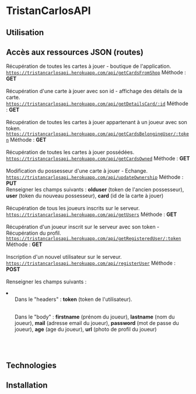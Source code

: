 # TristanCarlosAPI

## Utilisation


## Accès aux ressources JSON (routes)
Récupération de toutes les cartes à jouer - boutique de l'application. </br>
<code>https://tristancarlosapi.herokuapp.com/api/getCardsFromShop</code> Méthode : <b>GET</b></br></br>
Récupération d'une carte à jouer avec son id - affichage des détails de la carte.</br>
<code>https://tristancarlosapi.herokuapp.com/api/getDetailsCard/:id</code> Méthode : <b>GET</b></br></br>
Récupération de toutes les cartes à jouer appartenant à un joueur avec son token.</br>
<code>https://tristancarlosapi.herokuapp.com/api/getCardsBelongingUser/:token</code> Méthode : <b>GET</b></br></br>
Récupération de toutes les cartes à jouer possédées.</br>
<code>https://tristancarlosapi.herokuapp.com/api/getCardsOwned</code> Méthode : <b>GET</b></br></br>
Modification du possesseur d'une carte à jouer - Echange.</br>
<code>https://tristancarlosapi.herokuapp.com/api/updateOwnership</code> Méthode : <b>PUT</b></br>
Renseigner les champs suivants : <b>olduser</b> (token de l'ancien possesseur), <b>user</b> (token du nouveau possesseur), <b>card</b> (id de la carte à jouer)</br></br>
Récupération de tous les joueurs inscrits sur le serveur.</br>
<code>https://tristancarlosapi.herokuapp.com/api/getUsers</code> Méthode : <b>GET</b></br></br>
Récupération d'un joueur inscrit sur le serveur avec son token - Récupération du profil.</br>
<code>https://tristancarlosapi.herokuapp.com/api/getRegisteredUser/:token</code> Méthode : <b>GET</b></br></br>
Inscription d'un nouvel utilisateur sur le serveur.</br>
<code>https://tristancarlosapi.herokuapp.com/api/registerUser</code> Méthode : <b>POST</b></br></br>
Renseigner les champs suivants :</br> <li><ul>Dans le "headers" :  <b>token</b> (token de l'utilisateur).</ul></br><ul> Dans le "body" :  <b>firstname</b> (prénom du joueur), <b>lastname</b> (nom du joueur), <b>mail</b> (adresse email du joueur), <b>password</b> (mot de passe du joueur), <b>age</b> (age du joueur), <b>url</b> (photo de profil du joueur)</ul></li></br></br>
## Technologies


## Installation



